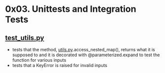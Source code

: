 # 0x03. Unittests and Integration Tests

## [test_utils.py](test_utils.py)

- tests that the method, [utils.py](utils.py).access_nested_map(), returns what it is supposed to and it is decorated with @parameterized.expand to test the function for various inputs
- tests that a KeyError is raised for invalid inputs
